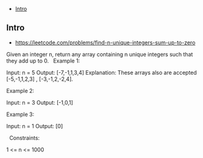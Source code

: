 - [Intro](#intro)

## Intro

- https://leetcode.com/problems/find-n-unique-integers-sum-up-to-zero

Given an integer n, return any array containing n unique integers such that they add up to 0.
 
Example 1:

Input: n = 5
Output: [-7,-1,1,3,4]
Explanation: These arrays also are accepted [-5,-1,1,2,3] , [-3,-1,2,-2,4].

Example 2:

Input: n = 3
Output: [-1,0,1]

Example 3:

Input: n = 1
Output: [0]

 
Constraints:

1 <= n <= 1000
